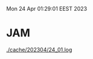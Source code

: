 Mon 24 Apr 01:29:01 EEST 2023
# JAM
<a href='./cache/202304/24_01.log'>./cache/202304/24_01.log</a>
